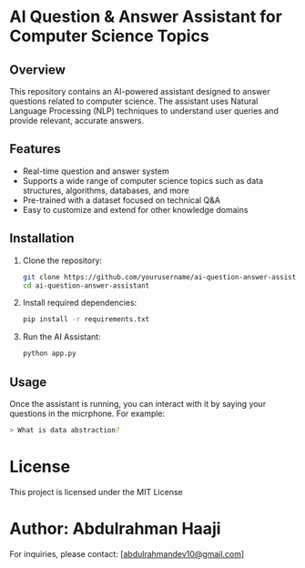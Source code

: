 # AI Question & Answer Assistant for Computer Science Topics

## Overview
This repository contains an AI-powered assistant designed to answer questions related to computer science. The assistant uses Natural Language Processing (NLP) techniques to understand user queries and provide relevant, accurate answers.

## Features
- Real-time question and answer system
- Supports a wide range of computer science topics such as data structures, algorithms, databases, and more
- Pre-trained with a dataset focused on technical Q&A
- Easy to customize and extend for other knowledge domains

## Installation

1. Clone the repository:
    ```bash
    git clone https://github.com/yourusername/ai-question-answer-assistant.git
    cd ai-question-answer-assistant
    ```

2. Install required dependencies:
    ```bash
    pip install -r requirements.txt
    ```

3. Run the AI Assistant:
    ```bash
    python app.py
    ```

## Usage

Once the assistant is running, you can interact with it by saying  your questions in the micrphone. For example:
```bash
> What is data abstraction?
```
# License
This project is licensed under the MIT License 

# Author: Abdulrahman Haaji
For inquiries, please contact: [abdulrahmandev10@gmail.com]

